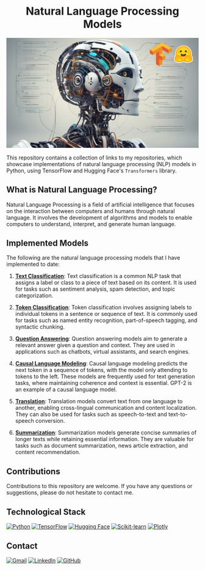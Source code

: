 # <h1 align="center">**Natural Language Processing Models**</h1>

<p align="center">
<img src="NLP.png"> 
</p>

This repository contains a collection of links to my repositories, which showcase implementations of natural language processing (NLP) models in Python, using TensorFlow and Hugging Face's ``Transformers`` library.

## **What is Natural Language Processing?**

Natural Language Processing is a field of artificial intelligence that focuses on the interaction between computers and humans through natural language. It involves the development of algorithms and models to enable computers to understand, interpret, and generate human language.

## **Implemented Models**

The following are the natural language processing models that I have implemented to date:

1. [**Text Classification**](https://github.com/JersonGB22/TextClassification-TensorFlow): Text classification is a common NLP task that assigns a label or class to a piece of text based on its content. It is used for tasks such as sentiment analysis, spam detection, and topic categorization.

2. [**Token Classification**](https://github.com/JersonGB22/TextClassification-TensorFlow): Token classification involves assigning labels to individual tokens in a sentence or sequence of text. It is commonly used for tasks such as named entity recognition, part-of-speech tagging, and syntactic chunking.

3. [**Question Answering**](https://github.com/JersonGB22/TextClassification-TensorFlow): Question answering models aim to generate a relevant answer given a question and context. They are used in applications such as chatbots, virtual assistants, and search engines.

4. [**Causal Language Modeling**](https://github.com/JersonGB22/TextClassification-TensorFlow): Causal language modeling predicts the next token in a sequence of tokens, with the model only attending to tokens to the left. These models are frequently used for text generation tasks, where maintaining coherence and context is essential. GPT-2 is an example of a causal language model.

5. [**Translation**](https://github.com/JersonGB22/TextClassification-TensorFlow): Translation models convert text from one language to another, enabling cross-lingual communication and content localization. They can also be used for tasks such as speech-to-text and text-to-speech conversion.

6. [**Summarization**](https://github.com/JersonGB22/TextClassification-TensorFlow): Summarization models generate concise summaries of longer texts while retaining essential information. They are valuable for tasks such as document summarization, news article extraction, and content recommendation.

## **Contributions**

Contributions to this repository are welcome. If you have any questions or suggestions, please do not hesitate to contact me.

## **Technological Stack**
[![Python](https://img.shields.io/badge/Python-3776AB?style=for-the-badge&logo=python&logoColor=white&labelColor=101010)](https://docs.python.org/3/) 
[![TensorFlow](https://img.shields.io/badge/TensorFlow-FF6F00?style=for-the-badge&logo=tensorflow&logoColor=white&labelColor=101010)](https://www.tensorflow.org/api_docs)
[![Hugging Face](https://img.shields.io/badge/Hugging%20Face-FFD21E?style=for-the-badge&logo=huggingface&logoColor=white&labelColor=101010)](https://huggingface.co/)
[![Scikit-learn](https://img.shields.io/badge/Scikit--learn-F7931E?style=for-the-badge&logo=scikit-learn&logoColor=white&labelColor=101010)](https://scikit-learn.org/stable/)
[![Plotly](https://img.shields.io/badge/Plotly-3F4F75?style=for-the-badge&logo=plotly&logoColor=white&labelColor=101010)](https://plotly.com/)

## **Contact**
[![Gmail](https://img.shields.io/badge/Gmail-D14836?style=for-the-badge&logo=gmail&logoColor=white&labelColor=101010)](mailto:jerson.gimenesbeltran@gmail.com)
[![LinkedIn](https://img.shields.io/badge/LinkedIn-0077B5?style=for-the-badge&logo=linkedin&logoColor=white&labelColor=101010)](https://www.linkedin.com/in/jerson-gimenes-beltran/)
[![GitHub](https://img.shields.io/badge/GitHub-181717?style=for-the-badge&logo=github&logoColor=white&labelColor=101010)](https://github.com/JersonGB22/)
